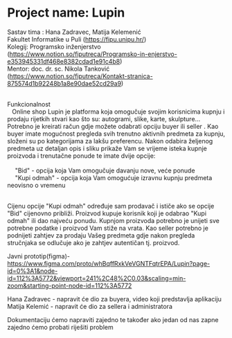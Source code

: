 # Project name: Lupin

Sastav tima : Hana Zadravec, Matija Kelemenić </br>
Fakultet Informatike u Puli (https://fipu.unipu.hr/) </br>
Kolegij: Programsko inženjerstvo (https://www.notion.so/fiputreca/Programsko-in-enjerstvo-e353945331df468e8382cdad1e91c4b8) </br>
Mentor: doc. dr. sc. Nikola Tanković (https://www.notion.so/fiputreca/Kontakt-stranica-875574d1b92248b1a8e90dae52cd29a9) </br>

</br> Funkcionalnost </br>
&ensp; Online shop Lupin je platforma koja omogučuje svojim korisnicima kupnju i prodaju rijetkih stvari kao što su: autogrami, slike, karte,
skulpture... Potrebno je kreirati račun gdje možete odabrati opciju buyer ili seller . Kao buyer imate mogućnost pregleda svih trenutno aktivnih predmeta za kupnju, složeni su po kategorijama za lakšu preferencu. Nakon odabira željenog predmeta uz detaljan opis  i sliku prikaže Vam se vrijeme isteka kupnje proizvoda i trenutačne ponude te imate dvije opcije: </br> </br>
&emsp;
"Bid" -  opcija koja Vam omogučuje davanju nove, veće ponude </br>
&emsp;
"Kupi odmah" - opcija koja Vam omogućuje izravnu kupnju predmeta neovisno o vremenu </br> </br>

Cijenu opcije "Kupi odmah" određuje sam prodavač i ističe ako se opcije "Bid" cijenovno približi. Proizvod kupuje korisnik koji je odabrao "Kupi odmah" ili dao najveću ponudu.
Kupnjom proizvoda potrebno je unijeti sve potrebne podatke i proizvod Vam stiže na vrata. Kao seller potrebno je podnijeti zahtjev za prodaju Vašeg predmeta gdje nakon  pregleda stručnjaka se odlučuje ako je zahtjev autentičan tj. proizvod.

Javni prototip(figma)-https://www.figma.com/proto/whBqffRxkVeVGNTFqtrEPA/Lupin?page-id=0%3A1&node-id=112%3A5772&viewport=241%2C48%2C0.03&scaling=min-zoom&starting-point-node-id=112%3A5772

Hana Zadravec - napravit će dio za buyera, video koji predstavlja aplikaciju
Matija Kelemić - napravit će dio za sellera i administratora

Dokumentaciju ćemo napraviti zajedno te također ako jedan od nas zapne zajedno ćemo probati riješiti problem

